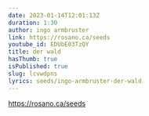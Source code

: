 ```yaml
---
date: 2023-01-14T12:01:13Z
duration: 1:30
author: ingo armbruster
link: https://rosano.ca/seeds
youtube_id: EDUbE03TzQY
title: der wald
hasThumb: true
isPublished: true
slug: lcvwdpns
lyrics: seeds/ingo-armbruster-der-wald
---
```

https://rosano.ca/seeds
